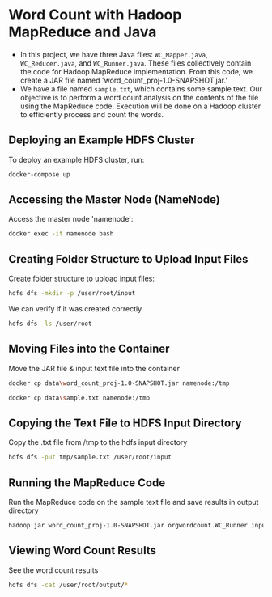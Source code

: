 # Word Count with Hadoop MapReduce and Java

- In this project, we have three Java files: `WC_Mapper.java`, `WC_Reducer.java`, and `WC_Runner.java`. These files collectively contain the code for Hadoop MapReduce implementation. From this code, we create a JAR file named 'word_count_proj-1.0-SNAPSHOT.jar.'
- We have a file named `sample.txt`, which contains some sample text. Our objective is to perform a word count analysis on the contents of the file using the MapReduce code. Execution will be done on a Hadoop cluster to efficiently process and count the words.

## Deploying an Example HDFS Cluster
To deploy an example HDFS cluster, run:
```bash
docker-compose up
```

## Accessing the Master Node (NameNode)
Access the master node 'namenode':
```bash
docker exec -it namenode bash
```

## Creating Folder Structure to Upload Input Files
Create folder structure to upload input files:
```bash
hdfs dfs -mkdir -p /user/root/input
```

We can verify if it was created correctly
```bash
hdfs dfs -ls /user/root
```

## Moving Files into the Container
Move the JAR file & input text file into the container
```bash
docker cp data\word_count_proj-1.0-SNAPSHOT.jar namenode:/tmp
```
```bash
docker cp data\sample.txt namenode:/tmp
```

## Copying the Text File to HDFS Input Directory
Copy the .txt file from /tmp to the hdfs input directory
```bash
hdfs dfs -put tmp/sample.txt /user/root/input
```

## Running the MapReduce Code
Run the MapReduce code on the sample text file and save results in output directory
```bash
hadoop jar word_count_proj-1.0-SNAPSHOT.jar orgwordcount.WC_Runner input/sample.txt output
```

## Viewing Word Count Results
See the word count results
```bash
hdfs dfs -cat /user/root/output/*
```


